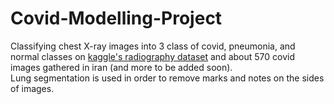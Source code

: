 # Covid-Modelling-Project
Classifying chest X-ray images into 3 class of covid, pneumonia, and normal classes on [kaggle's radiography dataset](https://www.kaggle.com/datasets/tawsifurrahman/covid19-radiography-database) and about 570 covid images gathered in iran (and more to be added soon).  
Lung segmentation is used in order to remove marks and notes on the sides of images.
